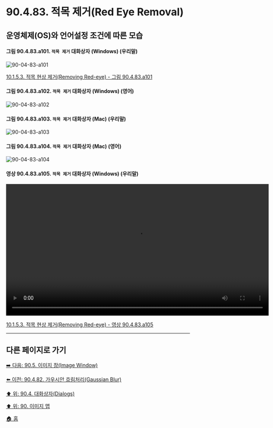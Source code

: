 # 90.4.83. 적목 제거(Red Eye Removal)
## 운영체제(OS)와 언어설정 조건에 따른 모습

<a id="90-04-83-a101"></a>

#### 그림 90.4.83.a101. `적목 제거` 대화상자 (Windows) (우리말)
![90-04-83-a101](https://github.com/wonder13662/gimp/assets/15767104/a99788db-2056-46d2-beef-6564dfd1f3ab)

[10.1.5.3. 적목 현상 제거(Removing Red-eye) - 그림 90.4.83.a101](./10-01-05-03-removing_red_eye.md#90-04-83-a101)

<a id="90-04-83-a102"></a>

#### 그림 90.4.83.a102. `적목 제거` 대화상자 (Windows) (영어)
![90-04-83-a102](https://github.com/wonder13662/gimp/assets/15767104/dbe70855-d14d-4ac1-86dd-c026d43fa2e1)

#### 그림 90.4.83.a103. `적목 제거` 대화상자 (Mac) (우리말)
![90-04-83-a103](https://github.com/wonder13662/gimp/assets/15767104/ccfad960-1a2d-4107-b2b9-38ecf4ce696a)

#### 그림 90.4.83.a104. `적목 제거` 대화상자 (Mac) (영어)
![90-04-83-a104](https://github.com/wonder13662/gimp/assets/15767104/cf52b19f-5a20-4f79-a712-51afcad0b6f6)

<a id="90-04-83-a105"></a>

#### 영상 90.4.83.a105. `적목 제거` 대화상자 (Windows) (우리말)
<video controls="controls" width="720" src="https://github.com/wonder13662/gimp/assets/15767104/8a845367-65fd-4efa-8f97-03a042a633ae"></video>

[10.1.5.3. 적목 현상 제거(Removing Red-eye) - 영상 90.4.83.a105](./10-01-05-03-removing_red_eye.md#90-04-83-a105)

***

## 다른 페이지로 가기

[➡️ 다음: 90.5. 이미지 창(Image Window)](./90-05-00-image_window.md)

[⬅️ 이전: 90.4.82. 가우시안 흐림처리(Gaussian Blur)](./90-04-82-gaussian_blur.md)

[⬆️ 위: 90.4. 대화상자(Dialogs)](./90-04-00-dialogs.md)

[⬆️ 위: 90. 이미지 맵](./90-00-image-map.md)

[🏠 홈](./00-home.md)
